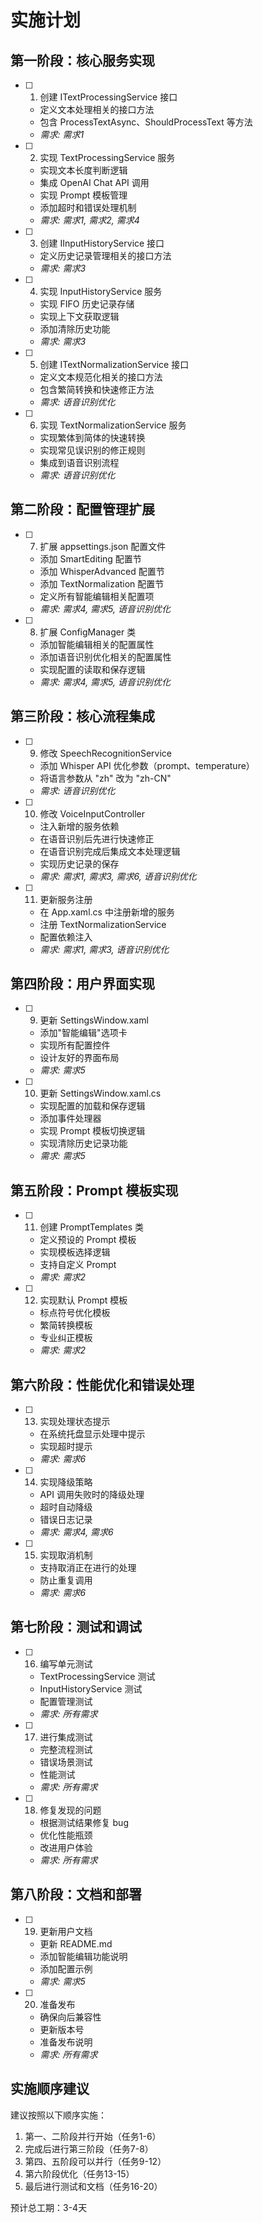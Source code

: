 # 实施计划

## 第一阶段：核心服务实现

- [ ] 1. 创建 ITextProcessingService 接口
  - 定义文本处理相关的接口方法
  - 包含 ProcessTextAsync、ShouldProcessText 等方法
  - _需求: 需求1_

- [ ] 2. 实现 TextProcessingService 服务
  - 实现文本长度判断逻辑
  - 集成 OpenAI Chat API 调用
  - 实现 Prompt 模板管理
  - 添加超时和错误处理机制
  - _需求: 需求1, 需求2, 需求4_

- [ ] 3. 创建 IInputHistoryService 接口
  - 定义历史记录管理相关的接口方法
  - _需求: 需求3_

- [ ] 4. 实现 InputHistoryService 服务
  - 实现 FIFO 历史记录存储
  - 实现上下文获取逻辑
  - 添加清除历史功能
  - _需求: 需求3_

- [ ] 5. 创建 ITextNormalizationService 接口
  - 定义文本规范化相关的接口方法
  - 包含繁简转换和快速修正方法
  - _需求: 语音识别优化_

- [ ] 6. 实现 TextNormalizationService 服务
  - 实现繁体到简体的快速转换
  - 实现常见误识别的修正规则
  - 集成到语音识别流程
  - _需求: 语音识别优化_

## 第二阶段：配置管理扩展

- [ ] 7. 扩展 appsettings.json 配置文件
  - 添加 SmartEditing 配置节
  - 添加 WhisperAdvanced 配置节
  - 添加 TextNormalization 配置节
  - 定义所有智能编辑相关配置项
  - _需求: 需求4, 需求5, 语音识别优化_

- [ ] 8. 扩展 ConfigManager 类
  - 添加智能编辑相关的配置属性
  - 添加语音识别优化相关的配置属性
  - 实现配置的读取和保存逻辑
  - _需求: 需求4, 需求5, 语音识别优化_

## 第三阶段：核心流程集成

- [ ] 9. 修改 SpeechRecognitionService
  - 添加 Whisper API 优化参数（prompt、temperature）
  - 将语言参数从 "zh" 改为 "zh-CN"
  - _需求: 语音识别优化_

- [ ] 10. 修改 VoiceInputController
  - 注入新增的服务依赖
  - 在语音识别后先进行快速修正
  - 在语音识别完成后集成文本处理逻辑
  - 实现历史记录的保存
  - _需求: 需求1, 需求3, 需求6, 语音识别优化_

- [ ] 11. 更新服务注册
  - 在 App.xaml.cs 中注册新增的服务
  - 注册 TextNormalizationService
  - 配置依赖注入
  - _需求: 需求1, 需求3, 语音识别优化_

## 第四阶段：用户界面实现

- [ ] 9. 更新 SettingsWindow.xaml
  - 添加"智能编辑"选项卡
  - 实现所有配置控件
  - 设计友好的界面布局
  - _需求: 需求5_

- [ ] 10. 更新 SettingsWindow.xaml.cs
  - 实现配置的加载和保存逻辑
  - 添加事件处理器
  - 实现 Prompt 模板切换逻辑
  - 实现清除历史记录功能
  - _需求: 需求5_

## 第五阶段：Prompt 模板实现

- [ ] 11. 创建 PromptTemplates 类
  - 定义预设的 Prompt 模板
  - 实现模板选择逻辑
  - 支持自定义 Prompt
  - _需求: 需求2_

- [ ] 12. 实现默认 Prompt 模板
  - 标点符号优化模板
  - 繁简转换模板  
  - 专业纠正模板
  - _需求: 需求2_

## 第六阶段：性能优化和错误处理

- [ ] 13. 实现处理状态提示
  - 在系统托盘显示处理中提示
  - 实现超时提示
  - _需求: 需求6_

- [ ] 14. 实现降级策略
  - API 调用失败时的降级处理
  - 超时自动降级
  - 错误日志记录
  - _需求: 需求4, 需求6_

- [ ] 15. 实现取消机制
  - 支持取消正在进行的处理
  - 防止重复调用
  - _需求: 需求6_

## 第七阶段：测试和调试

- [ ] 16. 编写单元测试
  - TextProcessingService 测试
  - InputHistoryService 测试
  - 配置管理测试
  - _需求: 所有需求_

- [ ] 17. 进行集成测试
  - 完整流程测试
  - 错误场景测试
  - 性能测试
  - _需求: 所有需求_

- [ ] 18. 修复发现的问题
  - 根据测试结果修复 bug
  - 优化性能瓶颈
  - 改进用户体验
  - _需求: 所有需求_

## 第八阶段：文档和部署

- [ ] 19. 更新用户文档
  - 更新 README.md
  - 添加智能编辑功能说明
  - 添加配置示例
  - _需求: 需求5_

- [ ] 20. 准备发布
  - 确保向后兼容性
  - 更新版本号
  - 准备发布说明
  - _需求: 所有需求_

## 实施顺序建议

建议按照以下顺序实施：
1. 第一、二阶段并行开始（任务1-6）
2. 完成后进行第三阶段（任务7-8）
3. 第四、五阶段可以并行（任务9-12）
4. 第六阶段优化（任务13-15）
5. 最后进行测试和文档（任务16-20）

预计总工期：3-4天